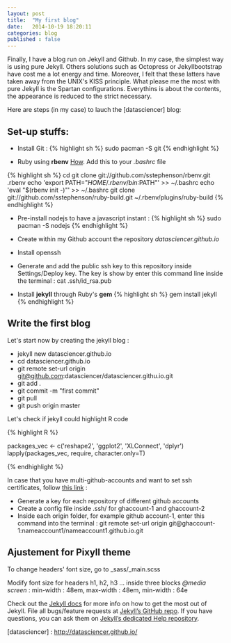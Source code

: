 ```yaml
---
layout: post
title:  "My first blog"
date:   2014-10-19 18:20:11
categories: blog
published : false
---
```


Finally, I have a blog run on Jekyll and Github. In my case, the simplest way is using pure Jekyll. Others solutions such as Octopress or Jekyllbootstrap have cost me a lot energy and time. Moreover, I felt that these latters have taken away from the UNIX's KISS principle. What please me the most with pure Jekyll is the Spartan configurations. Everythins is about the contents, the appearance is reduced to the strict necessary.

Here are steps (in my case) to lauch the [datasciencer] blog:

## Set-up stuffs:

* Install Git : 
{% highlight sh %}
sudo pacman -S git
{% endhighlight %}

* Ruby using **rbenv** [How](http://octopress.org/docs/setup/rbenv/). Add this to your *.bashrc* file

{% highlight sh %}
cd
git clone git://github.com/sstephenson/rbenv.git .rbenv
echo 'export PATH="$HOME/.rbenv/bin:$PATH"' >> ~/.bashrc
echo 'eval "$(rbenv init -)"' >> ~/.bashrc
git clone git://github.com/sstephenson/ruby-build.git ~/.rbenv/plugins/ruby-build
{% endhighlight %}

* Pre-install nodejs to have a javascript instant :
{% highlight sh %}
 sudo pacman -S nodejs
{% endhighlight %}
* Create within my Github account the repository *datasciencer.github.io*
* Install openssh

* Generate and add the public ssh key to this repository inside Settings/Deploy key. The key is show by enter this command line inside the terminal : cat .ssh/id_rsa.pub
* Install **jekyll** through Ruby's **gem**
{% highlight sh %}
 gem install jekyll
{% endhighlight %}

## Write the first blog

 Let's start now by creating the jekyll blog : 

* jekyll new datasciencer.github.io
* cd datasciencer.github.io
* git remote set-url origin git@github.com:datasciencer/datasciencer.githu.io.git
* git add .
* git commit -m "first commit"
* git pull
* git push origin master


Let's check if jekyll could highlight R code

{% highlight R %}

packages_vec <\- c('reshape2', 'ggplot2', 'XLConnect', 'dplyr')
lapply(packages_vec, require, character.only=T)

{% endhighlight %}


In case that you have multi-github-accounts and want to set ssh certificates,  follow [this link](http://code.tutsplus.com/tutorials/quick-tip-how-to-work-with-github-and-multiple-accounts--net-22574) : 

* Generate a key for each repository of different github accounts
* Create a config file inside .ssh/ for ghaccount-1 and ghaccount-2
* Inside each origin folder, for example github account-1, enter this command into the terminal : git remote set-url origin git@ghaccount-1:nameaccount1/nameaccount1.github.io.git

## Ajustement for Pixyll theme

To change headers' font size, go to _sass/_main.scss

Modify font size for headers h1, h2, h3 ... inside three blocks *@media screen* : min-width : 48em, max-width : 48em, min-width : 64e


Check out the [Jekyll docs][jekyll] for more info on how to get the most out of Jekyll. File all bugs/feature requests at [Jekyll’s GitHub repo][jekyll-gh]. If you have questions, you can ask them on [Jekyll’s dedicated Help repository][jekyll-help].

[jekyll]:      http://jekyllrb.com
[jekyll-gh]:   https://github.com/jekyll/jekyll
[jekyll-help]: https://github.com/jekyll/jekyll-help
[datasciencer] : http://datasciencer.github.io/
